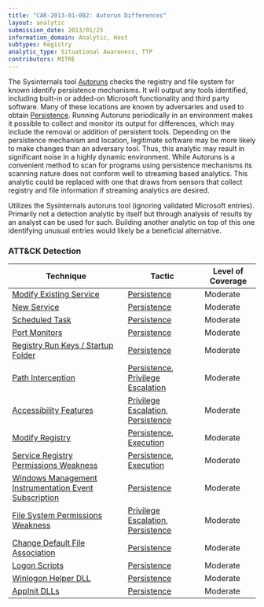 ```yaml
---
title: "CAR-2013-01-002: Autorun Differences"
layout: analytic
submission_date: 2013/01/25
information_domain: Analytic, Host
subtypes: Registry
analytic_type: Situational Awareness, TTP
contributors: MITRE
---
```


The Sysinternals tool [Autoruns](../sensors/autoruns) checks the registry and file system for known identify persistence mechanisms. It will output any tools identified, including built-in or added-on Microsoft functionality and third party software. Many of these locations are known by adversaries and used to obtain [Persistence](https://attack.mitre.org/tactics/TA0003). Running Autoruns periodically in an environment makes it possible to collect and monitor its output for differences, which may include the removal or addition of persistent tools. Depending on the persistence mechanism and location, legitimate software may be more likely to make changes than an adversary tool. Thus, this analytic may result in significant noise in a highly dynamic environment. While Autoruns is a convenient method to scan for programs using persistence mechanisms its scanning nature does not conform well to streaming based analytics. This analytic could be replaced with one that draws from sensors that collect registry and file information if streaming analytics are desired.

Utilizes the Sysinternals autoruns tool (ignoring validated Microsoft entries). Primarily not a detection analytic by itself but through analysis of results by an analyst can be used for such. Building another analytic on top of this one identifying unusual entries would likely be a beneficial alternative.


### ATT&CK Detection

|Technique|Tactic|Level of Coverage|
|---|---|---|
|[Modify Existing Service](https://attack.mitre.org/techniques/T1031/)|[Persistence](https://attack.mitre.org/tactics/TA0003/)|Moderate|
|[New Service](https://attack.mitre.org/techniques/T1050/)|[Persistence](https://attack.mitre.org/tactics/TA0003/)|Moderate|
|[Scheduled Task](https://attack.mitre.org/techniques/T1053/)|[Persistence](https://attack.mitre.org/tactics/TA0003/)|Moderate|
|[Port Monitors](https://attack.mitre.org/techniques/T1013/)|[Persistence](https://attack.mitre.org/tactics/TA0003/)|Moderate|
|[Registry Run Keys / Startup Folder](https://attack.mitre.org/techniques/T1060/)|[Persistence](https://attack.mitre.org/tactics/TA0003/)|Moderate|
|[Path Interception](https://attack.mitre.org/techniques/T1034/)|[Persistence](https://attack.mitre.org/tactics/TA0003/), [Privilege Escalation](https://attack.mitre.org/tactics/TA0004/)|Moderate|
|[Accessibility Features](https://attack.mitre.org/techniques/T1015/)|[Privilege Escalation](https://attack.mitre.org/tactics/TA0004/), [Persistence](https://attack.mitre.org/tactics/TA0003/)|Moderate|
|[Modify Registry](https://attack.mitre.org/techniques/T1112/)|[Persistence](https://attack.mitre.org/tactics/TA0003/), [Execution](https://attack.mitre.org/tactics/TA0002/)|Moderate|
|[Service Registry Permissions Weakness](https://attack.mitre.org/techniques/T1058/)|[Persistence](https://attack.mitre.org/tactics/TA0003/), [Execution](https://attack.mitre.org/tactics/TA0002/)|Moderate|
|[Windows Management Instrumentation Event Subscription](https://attack.mitre.org/techniques/T1084/)|[Persistence](https://attack.mitre.org/tactics/TA0003/)|Moderate|
|[File System Permissions Weakness](https://attack.mitre.org/techniques/T1044/)|[Privilege Escalation](https://attack.mitre.org/tactics/TA0004/), [Persistence](https://attack.mitre.org/tactics/TA0003/)|Moderate|
|[Change Default File Association](https://attack.mitre.org/techniques/T1042/)|[Persistence](https://attack.mitre.org/tactics/TA0003/)|Moderate|
|[Logon Scripts](https://attack.mitre.org/techniques/T1037/)|[Persistence](https://attack.mitre.org/tactics/TA0003/)|Moderate|
|[Winlogon Helper DLL](https://attack.mitre.org/techniques/T1004/)|[Persistence](https://attack.mitre.org/tactics/TA0003/)|Moderate|
|[AppInit DLLs](https://attack.mitre.org/techniques/T1103/)|[Persistence](https://attack.mitre.org/tactics/TA0003/)|Moderate|




